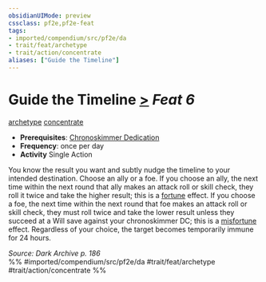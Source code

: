 ```yaml
---
obsidianUIMode: preview
cssclass: pf2e,pf2e-feat
tags:
- imported/compendium/src/pf2e/da
- trait/feat/archetype
- trait/action/concentrate
aliases: ["Guide the Timeline"]
---
```

# Guide the Timeline  [>](chapter-9-playing-the-game.md#Actions "Single Action") *Feat 6*  
[archetype](archetype.md)  [concentrate](concentrate.md)  

- **Prerequisites**: [Chronoskimmer Dedication](chronoskimmer-dedication-da.md)
- **Frequency**: once per day
- **Activity** Single Action

You know the result you want and subtly nudge the timeline to your intended destination. Choose an ally or a foe. If you choose an ally, the next time within the next round that ally makes an attack roll or skill check, they roll it twice and take the higher result; this is a [fortune](fortune.md) effect. If you choose a foe, the next time within the next round that foe makes an attack roll or skill check, they must roll twice and take the lower result unless they succeed at a Will save against your chronoskimmer DC; this is a [misfortune](misfortune.md) effect. Regardless of your choice, the target becomes temporarily immune for 24 hours.

*Source: Dark Archive p. 186*  
%% #imported/compendium/src/pf2e/da #trait/feat/archetype #trait/action/concentrate %%